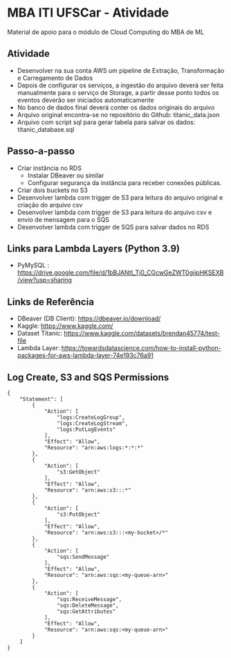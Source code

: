 # MBA ITI UFSCar - Atividade
Material de apoio para o módulo de Cloud Computing do MBA de ML

## Atividade

- Desenvolver na sua conta AWS um pipeline de Extração, Transformação e Carregamento de Dados
- Depois de configurar os serviços, a ingestão do arquivo deverá ser feita manualmente para o serviço de Storage, a partir desse ponto todos os eventos deverão ser iniciados automaticamente
- No banco de dados final deverá conter os dados originais do arquivo
- Arquivo original encontra-se no repositório do Github: titanic_data.json
- Arquivo com script sql para gerar tabela para salvar os dados: titanic_database.sql

## Passo-a-passo
- Criar instância no RDS
  - Instalar DBeaver ou similar
  - Configurar segurança da instância para receber conexões públicas.
- Criar dois buckets no S3
- Desenvolver lambda com trigger de S3 para leitura do arquivo original e criação do arquivo csv
- Desenvolver lambda com trigger de S3 para leitura do arquivo csv e envio de mensagem para o SQS
- Desenvolver lambda com trigger de SQS para salvar dados no RDS

## Links para Lambda Layers (Python 3.9)
- PyMySQL : https://drive.google.com/file/d/1bBJANtI_Tj0_CGcwGeZWT0giipHKSEXB/view?usp=sharing

## Links de Referência
- DBeaver (DB Client): https://dbeaver.io/download/ 
- Kaggle: https://www.kaggle.com/ 
- Dataset Titanic: https://www.kaggle.com/datasets/brendan45774/test-file
- Lambda Layer: https://towardsdatascience.com/how-to-install-python-packages-for-aws-lambda-layer-74e193c76a91


## Log Create, S3 and SQS Permissions
```
{
    "Statement": [
        {
            "Action": [
                "logs:CreateLogGroup",
                "logs:CreateLogStream",
                "logs:PutLogEvents"
            ],
            "Effect": "Allow",
            "Resource": "arn:aws:logs:*:*:*"
        },
		{
			"Action": [
				"s3:GetObject"
			],
			"Effect": "Allow",
			"Resource": "arn:aws:s3:::*"
		},
		{
			"Action": [
				"s3:PutObject"
			],
			"Effect": "Allow",
			"Resource": "arn:aws:s3:::<my-bucket>/*"
		},
		{
            "Action": [
                "sqs:SendMessage"
            ],
            "Effect": "Allow",
            "Resource": "arn:aws:sqs:<my-queue-arn>"
        },
        {
            "Action": [
                "sqs:ReceiveMessage",
                "sqs:DeleteMessage",
                "sqs:GetAttributes"
            ],
            "Effect": "Allow",
            "Resource": "arn:aws:sqs:<my-queue-arn>"
        }
    ]
}


```
